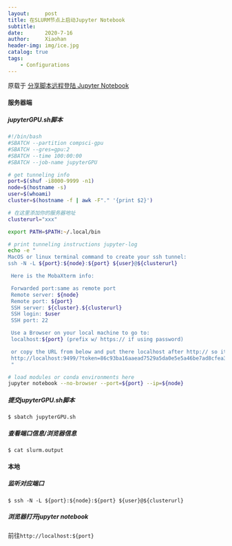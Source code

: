 ```yaml
---
layout:     post
title: 在SLURM节点上启动Jupyter Notebook
subtitle:   
date:       2020-7-16
author:     Xiaohan
header-img: img/ice.jpg
catalog: true
tags:
    - Configurations
---
```


原载于 [分享脚本远程登陆 Jupyter Notebook](https://zhuanlan.zhihu.com/p/65130699)

#### 服务器端
##### jupyterGPU.sh脚本
```zsh
#!/bin/bash
#SBATCH --partition compsci-gpu
#SBATCH --gres=gpu:2
#SBATCH --time 100:00:00
#SBATCH --job-name jupyterGPU

# get tunneling info
port=$(shuf -i8000-9999 -n1)
node=$(hostname -s)
user=$(whoami)
cluster=$(hostname -f | awk -F"." '{print $2}')

# 在这里添加你的服务器地址
clusterurl="xxx"

export PATH=$PATH:~/.local/bin

# print tunneling instructions jupyter-log
echo -e "
MacOS or linux terminal command to create your ssh tunnel:
ssh -N -L ${port}:${node}:${port} ${user}@${clusterurl}

 Here is the MobaXterm info:

 Forwarded port:same as remote port
 Remote server: ${node}
 Remote port: ${port}
 SSH server: ${cluster}.${clusterurl}
 SSH login: $user
 SSH port: 22

 Use a Browser on your local machine to go to:
 localhost:${port} (prefix w/ https:// if using password)

 or copy the URL from below and put there localhost after http:// so it would be something like:
 http://localhost:9499/?token=86c93ba16aaead7529a5da0e5e5a46be7ad8cfea35b2d49f
 "

# load modules or conda environments here
jupyter notebook --no-browser --port=${port} --ip=${node}
```
##### 提交jupyterGPU.sh脚本

```console
$ sbatch jupyterGPU.sh
```
##### 查看端口信息/浏览器信息    
```console
$ cat slurm.output
```

#### 本地
##### 监听对应端口
```console
$ ssh -N -L ${port}:${node}:${port} ${user}@${clusterurl}
```
##### 浏览器打开jupyter notebook
前往`http://localhost:${port}`







